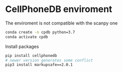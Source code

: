 # CellPhoneDB enviroment

The enviroment is not compatible with the scanpy one

```bash
conda create -n cpdb python=3.7
conda activate cpdb
```

Install packages

```bash
pip install cellphonedb
# newer version generates some conflict
pip3 install markupsafe==2.0.1
```

